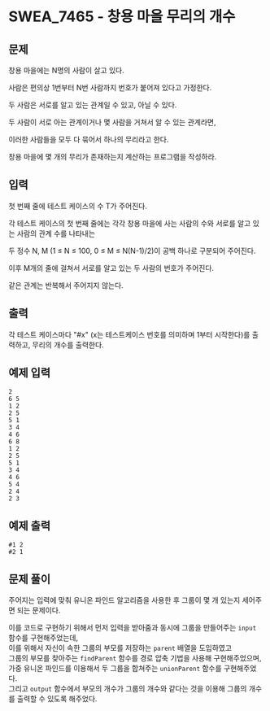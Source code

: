 # SWEA_7465 - 창용 마을 무리의 개수

## 문제

창용 마을에는 N명의 사람이 살고 있다.

사람은 편의상 1번부터 N번 사람까지 번호가 붙어져 있다고 가정한다.

두 사람은 서로를 알고 있는 관계일 수 있고, 아닐 수 있다.

두 사람이 서로 아는 관계이거나 몇 사람을 거쳐서 알 수 있는 관계라면,

이러한 사람들을 모두 다 묶어서 하나의 무리라고 한다.

창용 마을에 몇 개의 무리가 존재하는지 계산하는 프로그램을 작성하라.

## 입력

첫 번째 줄에 테스트 케이스의 수 T가 주어진다.

각 테스트 케이스의 첫 번째 줄에는 각각 창용 마을에 사는 사람의 수와 서로를 알고 있는 사람의 관계 수를 나타내는

두 정수 N, M (1 ≤ N ≤ 100, 0 ≤ M ≤ N(N-1)/2)이 공백 하나로 구분되어 주어진다.

이후 M개의 줄에 걸쳐서 서로를 알고 있는 두 사람의 번호가 주어진다.

같은 관계는 반복해서 주어지지 않는다.

## 출력

각 테스트 케이스마다 "#x" (x는 테스트케이스 번호를 의미하며 1부터 시작한다)를 출력하고, 무리의 개수를 출력한다.

## 예제 입력

```
2
6 5
1 2
2 5
5 1
3 4
4 6
6 8
1 2
2 5
5 1
3 4
4 6
5 4
2 4
2 3
```

## 예제 출력

```
#1 2
#2 1
```

## 문제 풀이

주어지는 입력에 맞춰 유니온 파인드 알고리즘을 사용한 후 그룹이 몇 개 있는지 세어주면 되는 문제이다.

이를 코드로 구현하기 위해서 먼저 입력을 받아줌과 동시에 그룹을 만들어주는 `input` 함수를 구현해주었는데,  
이를 위해서 자신이 속한 그룹의 부모를 저장하는 `parent` 배열을 도입하였고  
그룹의 부모를 찾아주는 `findParent` 함수를 경로 압축 기법을 사용해 구현해주었으며,  
가중 유니온 파인드를 이용해서 두 그룹을 합쳐주는 `unionParent` 함수를 구현해주었다.  
그리고 `output` 함수에서 부모의 개수가 그룹의 개수와 같다는 것을 이용해 그룹의 개수를 출력할 수 있도록 해주었다.
